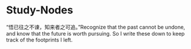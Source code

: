# Study-Nodes
“悟已往之不谏，知来者之可追。”Recognize that the past cannot be undone, and know that the future is worth pursuing. So I write these down to keep track of the footprints I left.
